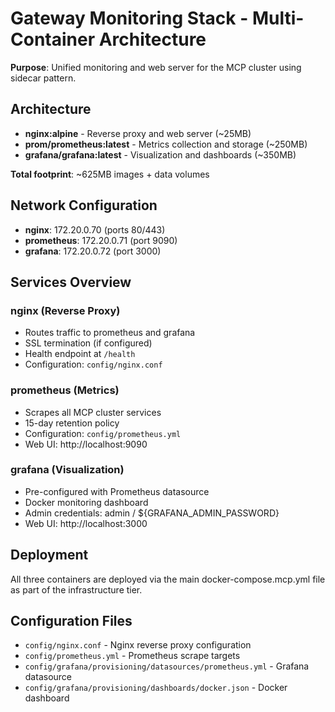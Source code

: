 # Gateway Monitoring Stack - Multi-Container Architecture

**Purpose**: Unified monitoring and web server for the MCP cluster using sidecar pattern.

## Architecture

- **nginx:alpine** - Reverse proxy and web server (~25MB)
- **prom/prometheus:latest** - Metrics collection and storage (~250MB)
- **grafana/grafana:latest** - Visualization and dashboards (~350MB)

**Total footprint**: ~625MB images + data volumes

## Network Configuration

- **nginx**: 172.20.0.70 (ports 80/443)
- **prometheus**: 172.20.0.71 (port 9090)
- **grafana**: 172.20.0.72 (port 3000)

## Services Overview

### nginx (Reverse Proxy)
- Routes traffic to prometheus and grafana
- SSL termination (if configured)
- Health endpoint at `/health`
- Configuration: `config/nginx.conf`

### prometheus (Metrics)
- Scrapes all MCP cluster services
- 15-day retention policy
- Configuration: `config/prometheus.yml`
- Web UI: http://localhost:9090

### grafana (Visualization)
- Pre-configured with Prometheus datasource
- Docker monitoring dashboard
- Admin credentials: admin / ${GRAFANA_ADMIN_PASSWORD}
- Web UI: http://localhost:3000

## Deployment

All three containers are deployed via the main docker-compose.mcp.yml file as part of the infrastructure tier.

## Configuration Files

- `config/nginx.conf` - Nginx reverse proxy configuration
- `config/prometheus.yml` - Prometheus scrape targets
- `config/grafana/provisioning/datasources/prometheus.yml` - Grafana datasource
- `config/grafana/provisioning/dashboards/docker.json` - Docker dashboard